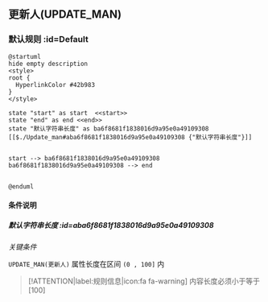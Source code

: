 ## 更新人(UPDATE_MAN) <!-- {docsify-ignore-all} -->

   

### 默认规则 :id=Default

```plantuml
@startuml
hide empty description
<style>
root {
  HyperlinkColor #42b983
}
</style>

state "start" as start  <<start>>
state "end" as end <<end>>
state "默认字符串长度" as ba6f8681f1838016d9a95e0a49109308 [[$./Update_man#aba6f8681f1838016d9a95e0a49109308 {"默认字符串长度"}]]


start --> ba6f8681f1838016d9a95e0a49109308 
ba6f8681f1838016d9a95e0a49109308 --> end 


@enduml
```

#### 条件说明

##### 默认字符串长度 :id=aba6f8681f1838016d9a95e0a49109308


*关键条件*


`UPDATE_MAN(更新人)` 属性长度在区间 `(0 , 100]` 内

> [!ATTENTION|label:规则信息|icon:fa fa-warning]
> 内容长度必须小于等于[100]







